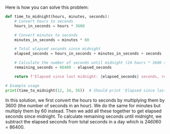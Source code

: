 Here is how you can solve this problem:
```python
def time_to_midnight(hours, minutes, seconds):
    # Convert hours to seconds
    hours_in_seconds = hours * 3600

    # Convert minutes to seconds
    minutes_in_seconds = minutes * 60

    # Total elapsed seconds since midnight
    elapsed_seconds = hours_in_seconds + minutes_in_seconds + seconds

    # Calculate the number of seconds until midnight (24 hours * 3600 seconds/hour)
    remaining_seconds = 86400 - elapsed_seconds

    return f'Elapsed since last midnight: {elapsed_seconds} seconds, remaining till next midnight: {remaining_seconds} seconds.'

# Example usage
print(time_to_midnight(12, 34, 56))  # Should print 'Elapsed since last midnight: 45296 seconds, remaining till next midnight: 38904 seconds.'
```
In this solution, we first convert the hours to seconds by multiplying them by 3600 (the number of seconds in an hour). We do the same for minutes but multiply them by 60 instead. Then we add all these together to get elapsed seconds since midnight. To calculate remaining seconds until midnight, we subtract the elapsed seconds from total seconds in a day which is 24*60*60 = 86400.